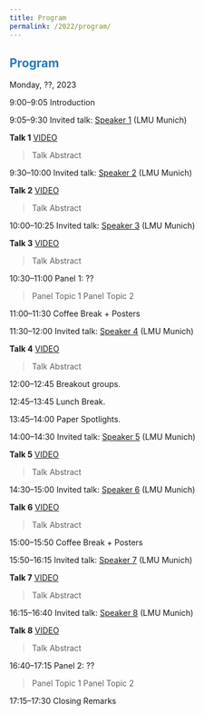 ```yaml
---
title: Program
permalink: /2022/program/
---
```


## <span style="color:#267CB9"> Program </span>

Monday, ??, 2023 <br />

<span class="time">9:00–9:05</span> Introduction

<span class="time">9:05–9:30</span> Invited talk: [Speaker 1]() (LMU Munich) 

**Talk 1** [VIDEO]()

> Talk Abstract

<span class="time">9:30–10:00</span> Invited talk: [Speaker 2]() (LMU Munich) 

**Talk 2** [VIDEO]()

> Talk Abstract

<span class="time">10:00–10:25</span> Invited talk: [Speaker 3]() (LMU Munich) 

**Talk 3** [VIDEO]()

> Talk Abstract

<span class="time">10:30–11:00</span> Panel 1: ??

> Panel Topic 1
> Panel Topic 2

<span class="time">11:00–11:30</span> Coffee Break + Posters

<span class="time">11:30–12:00</span> Invited talk: [Speaker 4]() (LMU Munich) 

**Talk 4** [VIDEO]()

> Talk Abstract

<span class="time">12:00–12:45</span> Breakout groups.

<span class="time">12:45–13:45</span> Lunch Break.

<span class="time">13:45–14:00</span> Paper Spotlights.

<span class="time">14:00–14:30</span> Invited talk: [Speaker 5]() (LMU Munich) 

**Talk 5** [VIDEO]()

> Talk Abstract

<span class="time">14:30–15:00</span> Invited talk: [Speaker 6]() (LMU Munich) 

**Talk 6** [VIDEO]()

> Talk Abstract

<span class="time">15:00–15:50</span> Coffee Break + Posters

<span class="time">15:50–16:15</span> Invited talk: [Speaker 7]() (LMU Munich) 

**Talk 7** [VIDEO]()

> Talk Abstract

<span class="time">16:15–16:40</span> Invited talk: [Speaker 8]() (LMU Munich) 

**Talk 8** [VIDEO]()

> Talk Abstract

<span class="time">16:40–17:15</span> Panel 2: ??

> Panel Topic 1
> Panel Topic 2

<span class="time">17:15–17:30</span> Closing Remarks
